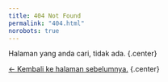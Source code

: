 ```yaml
---
title: 404 Not Found
permalink: "404.html"
norobots: true
---
```


Halaman yang anda cari, tidak ada. {.center}

[&larr; Kembali ke halaman sebelumnya.](/) {.center}
